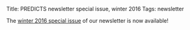 Title: PREDICTS newsletter special issue, winter 2016
Tags: newsletter

The [winter 2016 special issue]({filename}/newsletters/PREDICTSNewsletterWinter2016Special.pdf)
of our newsletter is now available!
